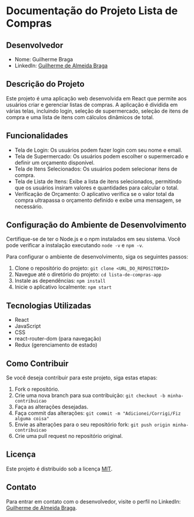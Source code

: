 # Documentação do Projeto Lista de Compras

## Desenvolvedor

- Nome: Guilherme Braga
- LinkedIn: [Guilherme de Almeida Braga](https://www.linkedin.com/in/guilherme-de-almeida-braga/)

## Descrição do Projeto

Este projeto é uma aplicação web desenvolvida em React que permite aos usuários criar e gerenciar listas de compras. A aplicação é dividida em várias telas, incluindo login, seleção de supermercado, seleção de itens de compra e uma lista de itens com cálculos dinâmicos de total.

## Funcionalidades

- Tela de Login: Os usuários podem fazer login com seu nome e email.
- Tela de Supermercado: Os usuários podem escolher o supermercado e definir um orçamento disponível.
- Tela de Itens Selecionados: Os usuários podem selecionar itens de compra.
- Tela de Lista de Itens: Exibe a lista de itens selecionados, permitindo que os usuários insiram valores e quantidades para calcular o total.
- Verificação de Orçamento: O aplicativo verifica se o valor total da compra ultrapassa o orçamento definido e exibe uma mensagem, se necessário.

## Configuração do Ambiente de Desenvolvimento

Certifique-se de ter o Node.js e o npm instalados em seu sistema. Você pode verificar a instalação executando `node -v` e `npm -v`.

Para configurar o ambiente de desenvolvimento, siga os seguintes passos:

1. Clone o repositório do projeto: `git clone <URL_DO_REPOSITORIO>`
2. Navegue até o diretório do projeto: `cd lista-de-compras-app`
3. Instale as dependências: `npm install`
4. Inicie o aplicativo localmente: `npm start`

## Tecnologias Utilizadas

- React
- JavaScript
- CSS
- react-router-dom (para navegação)
- Redux (gerenciamento de estado)

## Como Contribuir

Se você deseja contribuir para este projeto, siga estas etapas:

1. Fork o repositório.
2. Crie uma nova branch para sua contribuição: `git checkout -b minha-contribuicao`
3. Faça as alterações desejadas.
4. Faça commit das alterações: `git commit -m "Adicionei/Corrigi/Fiz alguma coisa"`
5. Envie as alterações para o seu repositório fork: `git push origin minha-contribuicao`
6. Crie uma pull request no repositório original.

## Licença

Este projeto é distribuído sob a licença [MIT](LICENSE).

## Contato

Para entrar em contato com o desenvolvedor, visite o perfil no LinkedIn: [Guilherme de Almeida Braga](https://www.linkedin.com/in/guilherme-de-almeida-braga/).

